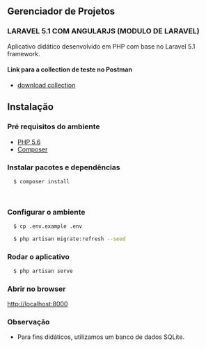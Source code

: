 ## Gerenciador de Projetos

### LARAVEL 5.1 COM ANGULARJS (MODULO DE LARAVEL)

Aplicativo didático desenvolvido em PHP com base no Laravel 5.1 framework.

#### Link para a collection de teste no Postman 

* [download collection](https://www.getpostman.com/collections/ce1cf59ba50cba22b17a)

## Instalação

### Pré requisitos do ambiente

* [PHP 5.6](https://secure.php.net)
* [Composer](https://getcomposer.org)

### Instalar pacotes e dependências

```sh
  $ composer install

 
```

### Configurar o ambiente

```sh
  $ cp .env.example .env

  $ php artisan migrate:refresh --seed
```

### Rodar o aplicativo

```sh
  $ php artisan serve
```

### Abrir no browser

[http://localhost:8000](http://localhost:8000)


### Observação

* Para fins didáticos, utilizamos um banco de dados SQLite.


